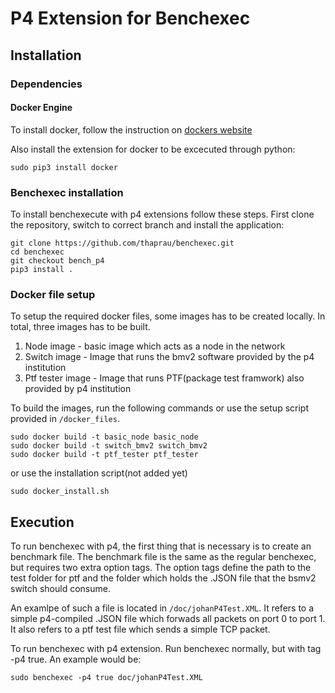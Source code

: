 # P4 Extension for Benchexec

## Installation


### Dependencies

#### Docker Engine
To install docker, follow the instruction on [dockers website](https://docs.docker.com/engine/install/)

Also install the extension for docker to be excecuted through python:

```
sudo pip3 install docker
```

### Benchexec installation

To install benchexecute with p4 extensions follow these steps. First clone the repository, switch to correct
branch and install the application:

```
git clone https://github.com/thaprau/benchexec.git
cd benchexec
git checkout bench_p4
pip3 install .
```

### Docker file setup
To setup the required docker files, some images has to be created locally. In total, three images has to be built.
1. Node image - basic image which acts as a node in the network
2. Switch image - Image that runs the bmv2 software provided by the p4 institution
3. Ptf tester image - Image that runs PTF(package test framwork) also provided by p4 institution

To build the images, run the following commands or use the setup script provided in `/docker_files`.

```
sudo docker build -t basic_node basic_node
sudo docker build -t switch_bmv2 switch_bmv2
sudo docker build -t ptf_tester ptf_tester
```
or use the installation script(not added yet)

```
sudo docker_install.sh
```

## Execution

To run benchexec with p4, the first thing that is necessary is to create an benchmark file. The benchmark file is the same as
the regular benchexec, but requires two extra option tags. The option tags define the path to the test folder for 
ptf and the folder which holds the .JSON file that the bsmv2 switch should consume. 

An examlpe of such a file is located in `/doc/johanP4Test.XML`. It refers to a simple p4-compiled .JSON file
which forwads all packets on port 0 to port 1. It also refers to a ptf test file which sends a simple TCP packet.

To run benchexec with p4 extension. Run benchexec normally, but with tag -p4 true. An example would be:
```
sudo benchexec -p4 true doc/johanP4Test.XML
```
